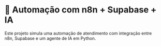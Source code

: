 
# 🤖 Automação com n8n + Supabase + IA

Este projeto simula uma automação de atendimento com integração entre n8n, Supabase e um agente de IA em Python.

